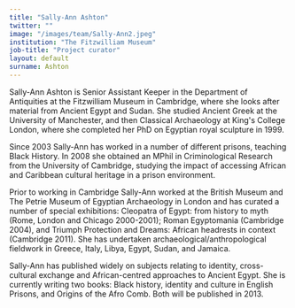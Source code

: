 ```yaml
---
title: "Sally-Ann Ashton"
twitter: ""
image: "/images/team/Sally-Ann2.jpeg"
institution: "The Fitzwilliam Museum"
job-title: "Project curator"
layout: default
surname: Ashton
---
```

Sally-Ann Ashton is Senior Assistant Keeper in the Department of Antiquities at the Fitzwilliam Museum in Cambridge, where she looks after material from Ancient Egypt and Sudan. She studied Ancient Greek at the University of Manchester, and then Classical Archaeology at King's College London, where she completed her PhD on Egyptian royal sculpture in 1999.

Since 2003 Sally-Ann has worked in a number of different prisons, teaching Black History. In 2008 she obtained an MPhil in Criminological Research from the University of Cambridge, studying the impact of accessing African and Caribbean cultural heritage in a prison environment.

Prior to working in Cambridge Sally-Ann worked at the British Museum and The Petrie Museum of Egyptian Archaeology in London and has curated a number of special exhibitions: Cleopatra of Egypt: from history to myth (Rome, London and Chicago 2000-2001); Roman Egyptomania (Cambridge 2004), and Triumph Protection and Dreams: African headrests in context (Cambridge 2011). She has undertaken archaeological/anthropological fieldwork in Greece, Italy, Libya, Egypt, Sudan, and Jamaica.

Sally-Ann has published widely on subjects relating to identity, cross-cultural exchange and African-centred approaches to Ancient Egypt. She is currently writing two books: Black history, identity and culture in English Prisons, and Origins of the Afro Comb. Both will be published in 2013.
